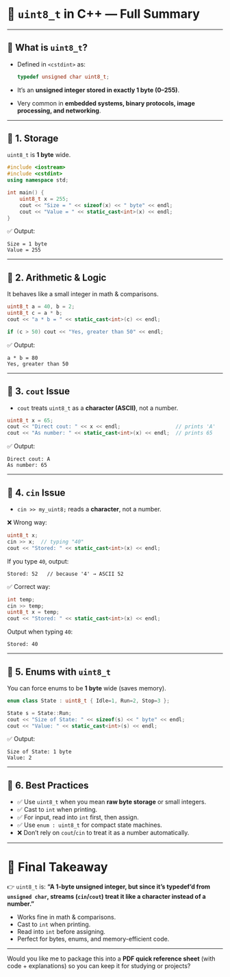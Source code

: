 

# 📘 `uint8_t` in C++ — Full Summary

---

## 🔹 What is `uint8_t`?

* Defined in `<cstdint>` as:

  ```cpp
  typedef unsigned char uint8_t;
  ```
* It’s an **unsigned integer stored in exactly 1 byte (0–255)**.
* Very common in **embedded systems, binary protocols, image processing, and networking**.

---

## 🔹 1. Storage

`uint8_t` is **1 byte** wide.

```cpp
#include <iostream>
#include <cstdint>
using namespace std;

int main() {
    uint8_t x = 255;
    cout << "Size = " << sizeof(x) << " byte" << endl;
    cout << "Value = " << static_cast<int>(x) << endl;
}
```

✅ Output:

```
Size = 1 byte
Value = 255
```

---

## 🔹 2. Arithmetic & Logic

It behaves like a small integer in math & comparisons.

```cpp
uint8_t a = 40, b = 2;
uint8_t c = a * b;   
cout << "a * b = " << static_cast<int>(c) << endl;

if (c > 50) cout << "Yes, greater than 50" << endl;
```

✅ Output:

```
a * b = 80
Yes, greater than 50
```

---

## 🔹 3. `cout` Issue

* `cout` treats `uint8_t` as a **character (ASCII)**, not a number.

```cpp
uint8_t x = 65;
cout << "Direct cout: " << x << endl;                  // prints 'A'
cout << "As number: " << static_cast<int>(x) << endl;  // prints 65
```

✅ Output:

```
Direct cout: A
As number: 65
```

---

## 🔹 4. `cin` Issue

* `cin >> my_uint8;` reads a **character**, not a number.

❌ Wrong way:

```cpp
uint8_t x;
cin >> x;  // typing "40"
cout << "Stored: " << static_cast<int>(x) << endl;
```

If you type `40`, output:

```
Stored: 52   // because '4' → ASCII 52
```

✅ Correct way:

```cpp
int temp;
cin >> temp;
uint8_t x = temp;
cout << "Stored: " << static_cast<int>(x) << endl;
```

Output when typing `40`:

```
Stored: 40
```

---

## 🔹 5. Enums with `uint8_t`

You can force enums to be **1 byte** wide (saves memory).

```cpp
enum class State : uint8_t { Idle=1, Run=2, Stop=3 };

State s = State::Run;
cout << "Size of State: " << sizeof(s) << " byte" << endl;
cout << "Value: " << static_cast<int>(s) << endl;
```

✅ Output:

```
Size of State: 1 byte
Value: 2
```

---

## 🔹 6. Best Practices

* ✅ Use `uint8_t` when you mean **raw byte storage** or small integers.
* ✅ Cast to `int` when printing.
* ✅ For input, read into `int` first, then assign.
* ✅ Use `enum : uint8_t` for compact state machines.
* ❌ Don’t rely on `cout`/`cin` to treat it as a number automatically.


---

# 🔑 Final Takeaway

👉 `uint8_t` is:
**“A 1-byte unsigned integer, but since it’s typedef’d from `unsigned char`, streams (`cin`/`cout`) treat it like a character instead of a number.”**

* Works fine in math & comparisons.
* Cast to `int` when printing.
* Read into `int` before assigning.
* Perfect for bytes, enums, and memory-efficient code.

---

Would you like me to package this into a **PDF quick reference sheet** (with code + explanations) so you can keep it for studying or projects?
